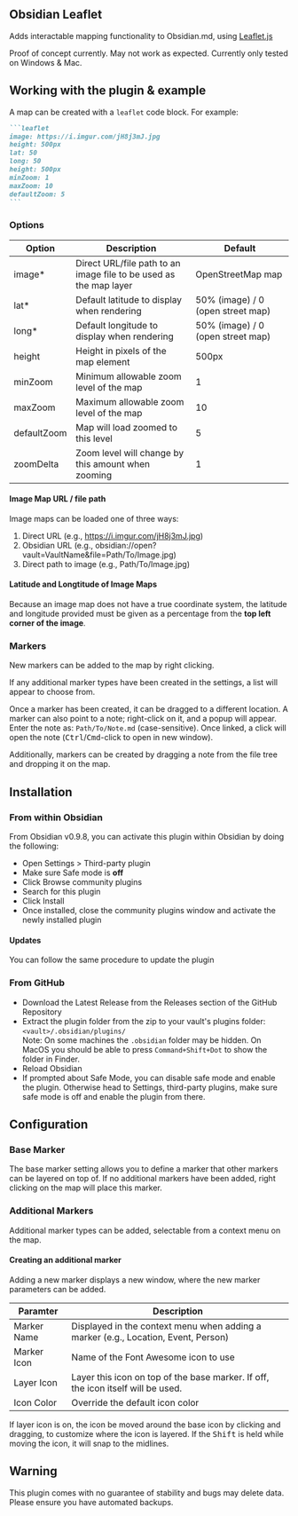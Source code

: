 ## Obsidian Leaflet

Adds interactable mapping functionality to Obsidian.md, using [Leaflet.js](https://leafletjs.com/)

Proof of concept currently. May not work as expected. Currently only tested on Windows & Mac.

## Working with the plugin & example

A map can be created with a `leaflet` code block. For example:

````markdown
```leaflet
image: https://i.imgur.com/jH8j3mJ.jpg
height: 500px
lat: 50
long: 50
height: 500px
minZoom: 1
maxZoom: 10
defaultZoom: 5
```
````

### Options

| Option      | Description                                                       | Default                           |
| ----------- | ----------------------------------------------------------------- | --------------------------------- |
| image*      | Direct URL/file path to an image file to be used as the map layer | OpenStreetMap map                 |
| lat*        | Default latitude to display when rendering                        | 50% (image) / 0 (open street map) |
| long*       | Default longitude to display when rendering                       | 50% (image) / 0 (open street map) |
| height      | Height in pixels of the map element                               | 500px                             |
| minZoom     | Minimum allowable zoom level of the map                           | 1                                 |
| maxZoom     | Maximum allowable zoom level of the map                           | 10                                |
| defaultZoom | Map will load zoomed to this level                                | 5                                 |
| zoomDelta   | Zoom level will change by this amount when zooming                | 1                                 |

#### Image Map URL / file path

Image maps can be loaded one of three ways:

1. Direct URL (e.g., https://i.imgur.com/jH8j3mJ.jpg)
2. Obsidian URL (e.g., obsidian://open?vault=VaultName&file=Path/To/Image.jpg)
3. Direct path to image (e.g., Path/To/Image.jpg)

#### Latitude and Longtitude of Image Maps

Because an image map does not have a true coordinate system, the latitude and longitude provided must be given as a percentage from the **top left corner of the image**.


### Markers

New markers can be added to the map by right clicking.

If any additional marker types have been created in the settings, a list will appear to choose from.

Once a marker has been created, it can be dragged to a different location. A marker can also point to a note; right-click on it, and a popup will appear. Enter the note as:
`Path/To/Note.md` (case-sensitive). Once linked, a click will open the note (<kbd>Ctrl</kbd>/<kbd>Cmd</kbd>-click to open in new window).

Additionally, markers can be created by dragging a note from the file tree and dropping it on the map.

## Installation

### From within Obsidian
From Obsidian v0.9.8, you can activate this plugin within Obsidian by doing the following:
- Open Settings > Third-party plugin
- Make sure Safe mode is **off**
- Click Browse community plugins
- Search for this plugin
- Click Install
- Once installed, close the community plugins window and activate the newly installed plugin
#### Updates
You can follow the same procedure to update the plugin

### From GitHub
- Download the Latest Release from the Releases section of the GitHub Repository
- Extract the plugin folder from the zip to your vault's plugins folder: `<vault>/.obsidian/plugins/`  
Note: On some machines the `.obsidian` folder may be hidden. On MacOS you should be able to press `Command+Shift+Dot` to show the folder in Finder.
- Reload Obsidian
- If prompted about Safe Mode, you can disable safe mode and enable the plugin.
Otherwise head to Settings, third-party plugins, make sure safe mode is off and
enable the plugin from there.

## Configuration

### Base Marker

The base marker setting allows you to define a marker that other markers can be layered on top of. If no additional markers have been added, right clicking on the map will place this marker.

### Additional Markers

Additional marker types can be added, selectable from a context menu on the map.

#### Creating an additional marker

Adding a new marker displays a new window, where the new marker parameters can be added.

| Paramter    | Description                                                                        |
| ----------- | ---------------------------------------------------------------------------------- |
| Marker Name | Displayed in the context menu when adding a marker (e.g., Location, Event, Person) |
| Marker Icon | Name of the Font Awesome icon to use                                               |
| Layer Icon  | Layer this icon on top of the base marker. If off, the icon itself will be used.   |
| Icon Color  | Override the default icon color                                                    |

If layer icon is on, the icon be moved around the base icon by clicking and dragging, to customize where the icon is layered. If the <kbd>Shift</kbd> is held while moving the icon, it will snap to the midlines.

## Warning

This plugin comes with no guarantee of stability and bugs may delete data.
Please ensure you have automated backups.
